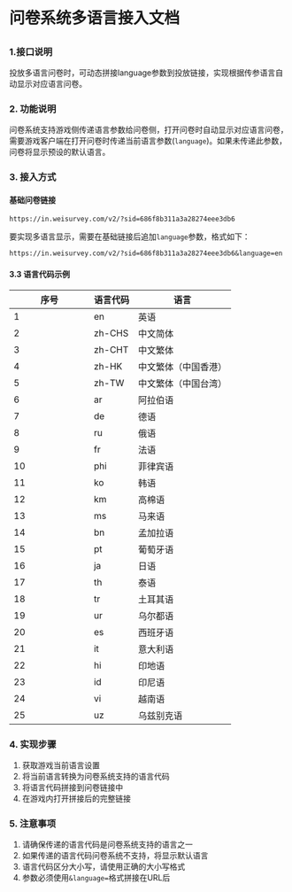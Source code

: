 # 问卷系统多语言接入文档

##

### 1.接口说明

投放多语言问卷时，可动态拼接language参数到投放链接，实现根据传参语言自动显示对应语言问卷。

### 2. 功能说明

问卷系统支持游戏侧传递语言参数给问卷侧，打开问卷时自动显示对应语言问卷，需要游戏客户端在打开问卷时传递当前语言参数(`language`)。如果未传递此参数，问卷将显示预设的默认语言。

### 3. 接入方式

#### &#x20;基础问卷链接

```
https://in.weisurvey.com/v2/?sid=686f8b311a3a28274eee3db6
```

要实现多语言显示，需要在基础链接后追加`language`参数，格式如下：

```
https://in.weisurvey.com/v2/?sid=686f8b311a3a28274eee3db6&language=en
```

#### 3.3 语言代码示例 &#x20;

<table><thead><tr><th width="128.99993896484375">序号</th><th>语言代码</th><th>语言</th></tr></thead><tbody><tr><td>1</td><td>en</td><td>英语</td></tr><tr><td>2</td><td>zh-CHS</td><td>中文简体</td></tr><tr><td>3</td><td>zh-CHT</td><td>中文繁体</td></tr><tr><td>4</td><td>zh-HK</td><td>中文繁体（中国香港）</td></tr><tr><td>5</td><td>zh-TW</td><td>中文繁体（中国台湾）</td></tr><tr><td>6</td><td>ar</td><td>阿拉伯语</td></tr><tr><td>7</td><td>de</td><td>德语</td></tr><tr><td>8</td><td>ru</td><td>俄语</td></tr><tr><td>9</td><td>fr</td><td>法语</td></tr><tr><td>10</td><td>phi</td><td>菲律宾语</td></tr><tr><td>11</td><td>ko</td><td>韩语</td></tr><tr><td>12</td><td>km</td><td>高棉语</td></tr><tr><td>13</td><td>ms</td><td>马来语</td></tr><tr><td>14</td><td>bn</td><td>孟加拉语</td></tr><tr><td>15</td><td>pt</td><td>葡萄牙语</td></tr><tr><td>16</td><td>ja</td><td>日语</td></tr><tr><td>17</td><td>th</td><td>泰语</td></tr><tr><td>18</td><td>tr</td><td>土耳其语</td></tr><tr><td>19</td><td>ur</td><td>乌尔都语</td></tr><tr><td>20</td><td>es</td><td>西班牙语</td></tr><tr><td>21</td><td>it</td><td>意大利语</td></tr><tr><td>22</td><td>hi</td><td>印地语</td></tr><tr><td>23</td><td>id</td><td>印尼语</td></tr><tr><td>24</td><td>vi</td><td>越南语</td></tr><tr><td>25</td><td>uz</td><td>乌兹别克语</td></tr></tbody></table>

### 4. 实现步骤

1. 获取游戏当前语言设置
2. 将当前语言转换为问卷系统支持的语言代码
3. 将语言代码拼接到问卷链接中
4. 在游戏内打开拼接后的完整链接



### 5. 注意事项

1. 请确保传递的语言代码是问卷系统支持的语言之一
2. 如果传递的语言代码问卷系统不支持，将显示默认语言
3. 语言代码区分大小写，请使用正确的大小写格式
4. 参数必须使用`&language=`格式拼接在URL后

